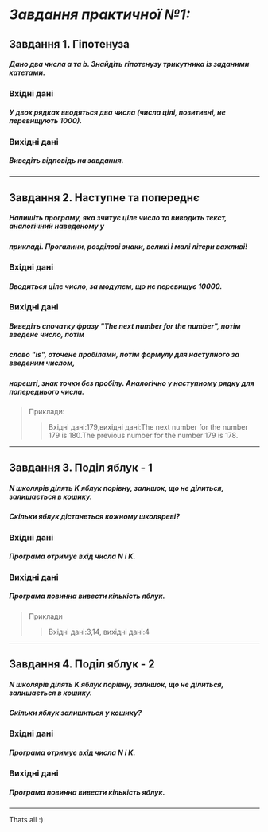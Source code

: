 # ___Завдання практичної №1:___

## Завдання 1. Гіпотенуза
##### Дано два числа a та b. Знайдіть гіпотенузу трикутника із заданими катетами.
### Вхідні дані
##### __У двох рядках вводяться два числа (числа цілі, позитивні, не перевищують 1000).__
### Вихідні дані
##### __Виведіть відповідь на завдання.__
___
## Завдання 2. Наступне та попереднє
##### Напишіть програму, яка зчитує ціле число та виводить текст, аналогічний наведеному у
##### прикладі. Прогалини, розділові знаки, великі і малі літери важливі!
### Вхідні дані
##### __Вводиться ціле число, за модулем, що не перевищує 10000.__
### Вихідні дані
##### Виведіть спочатку фразу "The next number for the number", потім введене число, потім
##### слово "is", оточене пробілами, потім формулу для наступного за введеним числом,
##### нарешті, знак точки без пробілу. Аналогічно у наступному рядку для попереднього числа.
>Приклади:
>>Вхідні дані:179,вихідні дані:The next number for the number 179 is 180.The previous number for the number 179 is 178.
___
## Завдання 3. Поділ яблук - 1
##### N школярів ділять K яблук порівну, залишок, що не ділиться, залишається в кошику.
##### Скільки яблук дістанеться кожному школяреві?
### Вхідні дані
##### Програма отримує вхід числа N і K.
### Вихідні дані
##### Програма повинна вивести кількість яблук.
>Приклади
>>Вхідні дані:3,14, вихідні дані:4
___
## Завдання 4. Поділ яблук - 2
##### N школярів ділять K яблук порівну, залишок, що не ділиться, залишається в кошику.
##### Скільки яблук залишиться у кошику?
### Вхідні дані
##### Програма отримує вхід числа N і K.
### Вихідні дані
##### Програма повинна вивести кількість яблук.
___
Thats all :)